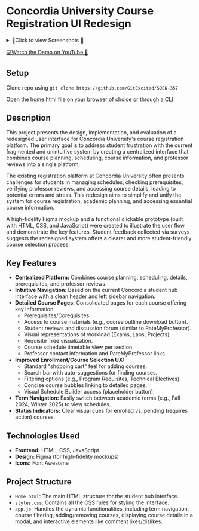 # Concordia University Course Registration UI Redesign
<details>
<summary>🌟Click to view Screenshots 📸</summary>

### Screenshot 1: Main page
![image](https://github.com/user-attachments/assets/be4aa302-5171-4261-84f2-b7252ccc4cc1)

### Screenshot 2: Course Information 
![image](https://github.com/user-attachments/assets/abfddaa9-9ab2-4e9a-996b-d522a31791f7)

</details>

[💻Watch the Demo on YouTube 🎥](https://youtu.be/WGM50Wz1WeE)

## Setup

Clone repo using 
`git clone https://github.com/GitExcited/SOEN-357`

Open the home.html file on your browser of choice or through a CLI

## Description

This project presents the design, implementation, and evaluation of a redesigned user interface for Concordia University's course registration platform. The primary goal is to address student frustration with the current fragmented and unintuitive system by creating a centralized interface that combines course planning, scheduling, course information, and professor reviews into a single platform.

The existing registration platform at Concordia University often presents challenges for students in managing schedules, checking prerequisites, verifying professor reviews, and accessing course details, leading to potential errors and stress. This redesign aims to simplify and unify the system for course registration, academic planning, and accessing essential course information.

A high-fidelity Figma mockup and a functional clickable prototype (built with HTML, CSS, and JavaScript) were created to illustrate the user flow and demonstrate the key features. Student feedback collected via surveys suggests the redesigned system offers a clearer and more student-friendly course selection process.

## Key Features

* **Centralized Platform:** Combines course planning, scheduling, details, prerequisites, and professor reviews.
* **Intuitive Navigation:** Based on the current Concordia student hub interface with a clean header and left sidebar navigation.
* **Detailed Course Pages:** Consolidated pages for each course offering key information:
    * Prerequisites/Corequisites.
    * Access to course materials (e.g., course outline download button).
    * Student reviews and discussion forum (similar to RateMyProfessor).
    * Visual representations of workload (Exams, Labs, Projects).
    * Requisite Tree visualization.
    * Course schedule timetable view per section.
    * Professor contact information and RateMyProfessor links.
* **Improved Enrollment/Course Selection UX:**
    * Standard "shopping cart" feel for adding courses.
    * Search bar with auto-suggestions for finding courses.
    * Filtering options (e.g., Program Requisites, Technical Electives).
    * Concise course bubbles linking to detailed pages.
    * Visual Schedule Builder access (placeholder button).
* **Term Navigation:** Easily switch between academic terms (e.g., Fall 2024, Winter 2025) to view schedules.
* **Status Indicators:** Clear visual cues for enrolled vs. pending (requires action) courses.

## Technologies Used

* **Frontend:** HTML, CSS, JavaScript
* **Design:** Figma (for high-fidelity mockups)
* **Icons:** Font Awesome

## Project Structure

* `Home.html`: The main HTML structure for the student hub interface.
* `styles.css`: Contains all the CSS rules for styling the interface.
* `app.js`: Handles the dynamic functionalities, including term navigation, course filtering, adding/removing courses, displaying course details in a modal, and interactive elements like comment likes/dislikes.
